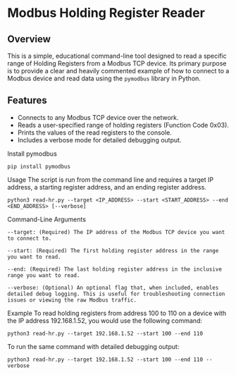 # Modbus Holding Register Reader

## Overview

This is a simple, educational command-line tool designed to read a specific range of Holding Registers from a Modbus TCP device. Its primary purpose is to provide a clear and heavily commented example of how to connect to a Modbus device and read data using the `pymodbus` library in Python.

## Features

-   Connects to any Modbus TCP device over the network.
-   Reads a user-specified range of holding registers (Function Code 0x03).
-   Prints the values of the read registers to the console.
-   Includes a verbose mode for detailed debugging output.

Install pymodbus
```
pip install pymodbus
```

Usage
The script is run from the command line and requires a target IP address, a starting register address, and an ending register address.

```
python3 read-hr.py --target <IP_ADDRESS> --start <START_ADDRESS> --end <END_ADDRESS> [--verbose]
```

Command-Line Arguments
```
--target: (Required) The IP address of the Modbus TCP device you want to connect to.

--start: (Required) The first holding register address in the range you want to read.

--end: (Required) The last holding register address in the inclusive range you want to read.

--verbose: (Optional) An optional flag that, when included, enables detailed debug logging. This is useful for troubleshooting connection issues or viewing the raw Modbus traffic.
```

Example
To read holding registers from address 100 to 110 on a device with the IP address 192.168.1.52, you would use the following command:

```
python3 read-hr.py --target 192.168.1.52 --start 100 --end 110
```

To run the same command with detailed debugging output:

```
python3 read-hr.py --target 192.168.1.52 --start 100 --end 110 --verbose
```